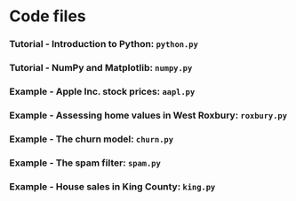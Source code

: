# Code files

### Tutorial - Introduction to Python: `python.py` 

### Tutorial - NumPy and Matplotlib: `numpy.py` 

### Example - Apple Inc. stock prices: `aapl.py`

### Example - Assessing home values in West Roxbury: `roxbury.py`

### Example - The churn model: `churn.py`

### Example - The spam filter: `spam.py`

### Example - House sales in King County: `king.py`


